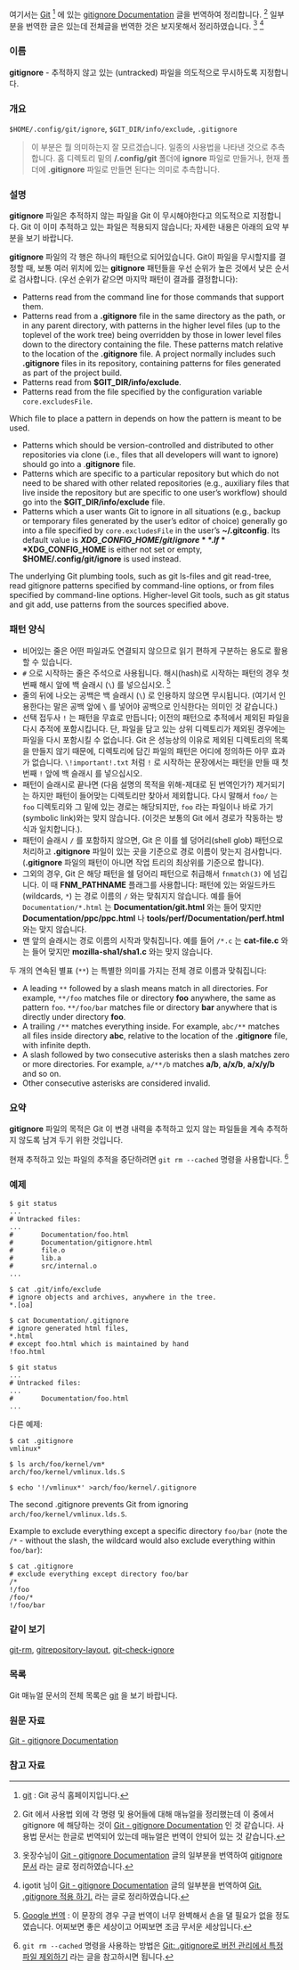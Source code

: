 여기서는 [Git](https://git-scm.com) [^git] 에 있는 [gitignore Documentation](https://git-scm.com/docs/gitignore) 글을 번역하여 정리합니다. [^docs-gitignore] 일부분을 번역한 글은 있는데 전체글을 번역한 것은 보지못해서 정리하였습니다. [^okjungsoo-gitignore] [^igotit-gitignore]

### 이름

**gitignore** - 추적하지 않고 있는 (untracked) 파일을 의도적으로 무시하도록 지정합니다.

### 개요

`$HOME/.config/git/ignore`, `$GIT_DIR/info/exclude`, `.gitignore`

> 이 부분은 뭘 의미하는지 잘 모르겠습니다. 일종의 사용법을 나타낸 것으로 추측합니다. 홈 디렉토리 밑의 **/.config/git** 폴더에 **ignore** 파일로 만들거나, 현재 폴더에 **.gitignore** 파일로 만들면 된다는 의미로 추측합니다.

### 설명

**gitignore** 파일은 추적하지 않는 파일을 Git 이 무시해야한다고 의도적으로 지정합니다. Git 이 이미 추적하고 있는 파일은 적용되지 않습니다; 자세한 내용은 아래의 요약 부분을 보기 바랍니다.

**gitignore** 파일의 각 행은 하나의 패턴으로 되어있습니다. Git이 파일을 무시할지를 결정할 때, 보통 여러 위치에 있는 **gitignore** 패턴들을 우선 순위가 높은 것에서 낮은 순서로 검사합니다. (우선 순위가 같으면 마지막 패턴이 결과를 결정합니다):

* Patterns read from the command line for those commands that support them.
* Patterns read from a **.gitignore** file in the same directory as the path, or in any parent directory, with patterns in the higher level files (up to the toplevel of the work tree) being overridden by those in lower level files down to the directory containing the file. These patterns match relative to the location of the **.gitignore** file. A project normally includes such **.gitignore** files in its repository, containing patterns for files generated as part of the project build.
* Patterns read from **$GIT_DIR/info/exclude**.
* Patterns read from the file specified by the configuration variable `core.excludesFile`.

Which file to place a pattern in depends on how the pattern is meant to be used.

* Patterns which should be version-controlled and distributed to other repositories via clone (i.e., files that all developers will want to ignore) should go into a .**gitignore** file.
* Patterns which are specific to a particular repository but which do not need to be shared with other related repositories (e.g., auxiliary files that live inside the repository but are specific to one user’s workflow) should go into the **$GIT_DIR/info/exclude** file.
* Patterns which a user wants Git to ignore in all situations (e.g., backup or temporary files generated by the user’s editor of choice) generally go into a file specified by `core.excludesFile` in the user’s **~/.gitconfig**. Its default value is **$XDG\_CONFIG\_HOME/git/ignore**. If **$XDG\_CONFIG\_HOME** is either not set or empty, **$HOME/.config/git/ignore** is used instead.

The underlying Git plumbing tools, such as git ls-files and git read-tree, read gitignore patterns specified by command-line options, or from files specified by command-line options. Higher-level Git tools, such as git status and git add, use patterns from the sources specified above.

### 패턴 양식

* 비어있는 줄은 어떤 파일과도 연결되지 않으므로 읽기 편하게 구분하는 용도로 활용할 수 있습니다.
* `#` 으로 시작하는 줄은 주석으로 사용됩니다. 해시(hash)로 시작하는 패턴의 경우 첫 번째 해시 앞에 백 슬래시 (`\`) 를 넣으십시오. [^translate-google]
* 줄의 뒤에 나오는 공백은 백 슬래시 (`\`) 로 인용하지 않으면 무시됩니다. (여기서 인용한다는 말은 공백 앞에 `\` 를 넣어야 공백으로 인식한다는 의미인 것 같습니다.)
* 선택 접두사 `!` 는 패턴을 무효로 만듭니다; 이전의 패턴으로 추적에서 제외된 파일을 다시 추적에 포함시킵니다. 단, 파일을 담고 있는 상위 디렉토리가 제외된 경우에는 파일을 다시 포함시킬 수 없습니다. Git 은 성능상의 이유로 제외된 디렉토리의 목록을 만들지 않기 때문에, 디렉토리에 담긴 파일의 패턴은 어디에 정의하든 아무 효과가 없습니다. `\!important!.txt` 처럼 `!` 로 시작하는 문장에서는 패턴을 만들 때 첫번째 `!` 앞에 백 슬래시 를 넣으십시오.
* 패턴이 슬래시로 끝나면 (다음 설명의 목적을 위해-제대로 된 번역인가?) 제거되기는 하지만 패턴이 들어맞는 디렉토리만 찾아서 제외합니다. 다시 말해서 `foo/` 는 `foo` 디렉토리와 그 밑에 있는 경로는 해당되지만, `foo` 라는 파일이나 바로 가기(symbolic link)와는 맞지 않습니다. (이것은 보통의 Git 에서 경로가 작동하는 방식과 일치합니다.).
* 패턴이 슬래시 `/` 를 포함하지 않으면, Git 은 이를 쉘 덩어리(shell glob) 패턴으로 처리하고 **.gitignore** 파일이 있는 곳을 기준으로 경로 이름이 맞는지 검사합니다. (**.gitignore** 파일의 패턴이 아니면 작업 트리의 최상위를 기준으로 합니다).
* 그외의 경우, Git 은 해당 패턴을 쉘 덩어리 패턴으로 취급해서 `fnmatch(3)` 에 넘깁니다. 이 때 **FNM_PATHNAME** 플래그를 사용합니다: 패턴에 있는 와일드카드 (wildcards, `*`) 는 경로 이름의 `/` 와는 맞춰지지 않습니다. 예를 들어 `Documentation/*.html` 는  **Documentation/git.html** 와는 들어 맞지만 **Documentation/ppc/ppc.html** 나 **tools/perf/Documentation/perf.html** 와는 맞지 않습니다.
* 맨 앞의 슬래시는 경로 이름의 시작과 맞춰집니다. 예를 들어 `/*.c` 는 **cat-file.c** 와는 들어 맞지만 **mozilla-sha1/sha1.c** 와는 맞지 않습니다.

두 개의 연속된 별표 (`**`) 는 특별한 의미를 가지는 전체 경로 이름과 맞춰집니다:

* A leading `**` followed by a slash means match in all directories. For example, `**/foo` matches file or directory **foo** anywhere, the same as pattern `foo`. `**/foo/bar` matches file or directory **bar** anywhere that is directly under directory **foo**.
* A trailing `/**` matches everything inside. For example, `abc/**` matches all files inside directory **abc**, relative to the location of the **.gitignore** file, with infinite depth.
* A slash followed by two consecutive asterisks then a slash matches zero or more directories. For example, `a/**/b` matches **a/b**, **a/x/b**, **a/x/y/b** and so on.
* Other consecutive asterisks are considered invalid.

### 요약 

**gitignore** 파일의 목적은  Git 이 변경 내력을 추적하고 있지 않는 파일들을 계속 추적하지 않도록 남겨 두기 위한 것입니다.

현재 추적하고 있는 파일의 추적을 중단하려면 `git rm --cached` 명령을 사용합니다. [^xho95-gitignore]

### 예제

```
$ git status
...
# Untracked files:
...
#       Documentation/foo.html
#       Documentation/gitignore.html
#       file.o
#       lib.a
#       src/internal.o
...

$ cat .git/info/exclude
# ignore objects and archives, anywhere in the tree.
*.[oa]

$ cat Documentation/.gitignore
# ignore generated html files,
*.html
# except foo.html which is maintained by hand
!foo.html

$ git status
...
# Untracked files:
...
#       Documentation/foo.html
...
```

다른 예제:

```
$ cat .gitignore
vmlinux*

$ ls arch/foo/kernel/vm*
arch/foo/kernel/vmlinux.lds.S

$ echo '!/vmlinux*' >arch/foo/kernel/.gitignore
```

The second .gitignore prevents Git from ignoring `arch/foo/kernel/vmlinux.lds.S`.

Example to exclude everything except a specific directory `foo/bar` (note the `/*` - without the slash, the wildcard would also exclude everything within `foo/bar`):

```
$ cat .gitignore
# exclude everything except directory foo/bar
/*
!/foo
/foo/*
!/foo/bar
```

### 같이 보기 

[git-rm](https://git-scm.com/docs/git-rm), [gitrepository-layout](https://git-scm.com/docs/gitrepository-layout), [git-check-ignore](https://git-scm.com/docs/git-check-ignore)

### 목록

Git 매뉴얼 문서의 전체 목록은 [git](https://git-scm.com/docs/git) 을 보기 바랍니다.

### 원문 자료 

[Git - gitignore Documentation](https://git-scm.com/docs/gitignore)

### 참고 자료

[^git]: [git](https://git-scm.com) : Git 공식 홈페이지입니다. 

[^docs-gitignore]: Git 에서 사용법 외에 각 명령 및 용어들에 대해 매뉴얼을 정리했는데 이 중에서 gitignore 에 해당하는 것이 [Git - gitignore Documentation](https://git-scm.com/docs/gitignore) 인 것 같습니다. 사용법 문서는 한글로 번역되어 있는데 매뉴얼은 번역이 안되어 있는 것 같습니다.

[^okjungsoo-gitignore]: 옷장수님이 [Git - gitignore Documentation](https://git-scm.com/docs/gitignore) 글의 일부분을 번역하여 [gitignore 문서](https://okjungsoo.wordpress.com/2016/01/11/gitignore-문서/) 라는 글로 정리하였습니다.

[^igotit-gitignore]: igotit 님이 [Git - gitignore Documentation](https://git-scm.com/docs/gitignore) 글의 일부분을 번역하여 [Git. .gitignore 적용 하기.](http://igotit.tistory.com/entry/Git-gitignore-적용-하기) 라는 글로 정리하였습니다.

[^translate-google]: [Google 번역](https://translate.google.com/?hl=ko&tab=wT) : 이 문장의 경우 구글 번역이 너무 완벽해서 손을 댈 필요가 없을 정도였습니다. 어찌보면 좋은 세상이고 어찌보면 조금 무서운 세상입니다.

[^xho95-gitignore]: `git rm --cached` 명령을 사용하는 방법은 [Git: .gitignore로 버전 관리에서 특정 파일 제외하기](http://xho95.github.io/git/github/xcode/swift/2016/07/15/Making-a-.gitignore-file.html) 라는 글을 참고하시면 됩니다.
